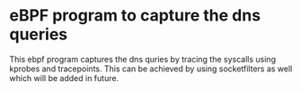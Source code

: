 # eBPF program to capture the dns queries

This ebpf program captures the dns quries by tracing the syscalls using kprobes and tracepoints.
This can be achieved by using socketfilters as well which will be added in future.
